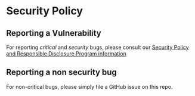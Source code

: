 # Security Policy

## Reporting a Vulnerability

For reporting *critical* and *security* bugs, please consult our [Security Policy and Responsible Disclosure Program information](https://github.com/chenjianmei111/community/blob/master/SECURITY.md)

## Reporting a non security bug

For non-critical bugs, please simply file a GitHub issue on this repo.
